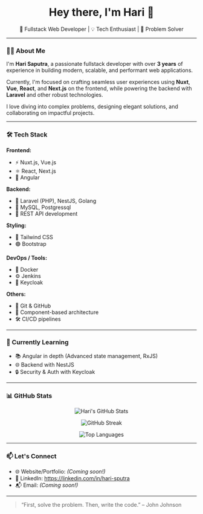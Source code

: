 <h1 align="center">Hey there, I'm Hari 👋</h1>

<p align="center">
  🔧 Fullstack Web Developer | 💡 Tech Enthusiast | 🎯 Problem Solver
</p>

---

### 👨‍💻 About Me

I'm **Hari Saputra**, a passionate fullstack developer with over **3 years** of experience in building modern, scalable, and performant web applications.

Currently, I'm focused on crafting seamless user experiences using **Nuxt**, **Vue**, **React**, and **Next.js** on the frontend, while powering the backend with **Laravel** and other robust technologies.

I love diving into complex problems, designing elegant solutions, and collaborating on impactful projects.

---

### 🛠️ Tech Stack

**Frontend:**
- ⚡ Nuxt.js, Vue.js
- ⚛️ React, Next.js
- 🔴 Angular

**Backend:**
- 🚀 Laravel (PHP), NestJS, Golang
- 🐘 MySQL, Postgressql
- 🔧 REST API development

**Styling:**
- 🎨 Tailwind CSS
- 🟣 Bootstrap

**DevOps / Tools:**
- 🐳 Docker
- ⚙️ Jenkins
- 🔐 Keycloak

**Others:**
- 💬 Git & GitHub
- 🧩 Component-based architecture
- 🛠️ CI/CD pipelines

---

### 🚀 Currently Learning

- 📚 Angular in depth (Advanced state management, RxJS)
- 🌐 Backend with NestJS
- 🔒 Security & Auth with Keycloak

---

### 📊 GitHub Stats

<p align="center">
  <img src="https://github-readme-stats.vercel.app/api?username=hari-sputra&show_icons=true&theme=tokyonight" alt="Hari's GitHub Stats" />
</p>
<p align="center">
  <img src="https://streak-stats.demolab.com?user=hari-sputra&theme=tokyonight" alt="GitHub Streak" />
</p>
<p align="center">
  <img src="https://github-readme-stats.vercel.app/api/top-langs/?username=hari-sputra&layout=compact&theme=tokyonight" alt="Top Languages" />
</p>


---

### 📫 Let's Connect

- 🌐 Website/Portfolio: *(Coming soon!)*
- 💼 LinkedIn: https://linkedin.com/in/hari-sputra
- 📬 Email: *(Coming soon!)*

---

> “First, solve the problem. Then, write the code.” – John Johnson
